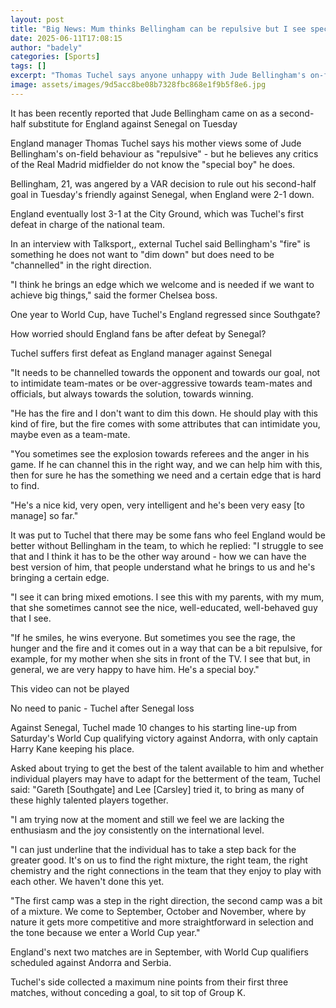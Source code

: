 ```yaml
---
layout: post
title: "Big News: Mum thinks Bellingham can be repulsive but I see special boy - Tuchel"
date: 2025-06-11T17:08:15
author: "badely"
categories: [Sports]
tags: []
excerpt: "Thomas Tuchel says anyone unhappy with Jude Bellingham's on-field attitude - including the German's mother - do not know the 'special boy'."
image: assets/images/9d5acc8be08b7328fbc868e1f9b5f8e6.jpg
---
```


It has been recently reported that Jude Bellingham came on as a second-half substitute for England against Senegal on Tuesday

England manager Thomas Tuchel says his mother views some of Jude Bellingham's on-field behaviour as "repulsive" - but he believes any critics of the Real Madrid midfielder do not know the "special boy" he does.

Bellingham, 21, was angered by a VAR decision to rule out his second-half goal in Tuesday's friendly against Senegal, when England were 2-1 down.

England eventually lost 3-1 at the City Ground, which was Tuchel's first defeat in charge of the national team.

In an interview with Talksport,, external Tuchel said Bellingham's "fire" is something he does not want to "dim down" but does need to be "channelled" in the right direction.

"I think he brings an edge which we welcome and is needed if we want to achieve big things," said the former Chelsea boss.

One year to World Cup, have Tuchel's England regressed since Southgate?

How worried should England fans be after defeat by Senegal? 

Tuchel suffers first defeat as England manager against Senegal

"It needs to be channelled towards the opponent and towards our goal, not to intimidate team-mates or be over-aggressive towards team-mates and officials, but always towards the solution, towards winning.

"He has the fire and I don't want to dim this down. He should play with this kind of fire, but the fire comes with some attributes that can intimidate you, maybe even as a team-mate.

"You sometimes see the explosion towards referees and the anger in his game. If he can channel this in the right way, and we can help him with this, then for sure he has the something we need and a certain edge that is hard to find.

"He's a nice kid, very open, very intelligent and he's been very easy [to manage] so far."

It was put to Tuchel that there may be some fans who feel England would be better without Bellingham in the team, to which he replied: "I struggle to see that and I think it has to be the other way around - how we can have the best version of him, that people understand what he brings to us and he's bringing a certain edge.

"I see it can bring mixed emotions. I see this with my parents, with my mum, that she sometimes cannot see the nice, well-educated, well-behaved guy that I see.

"If he smiles, he wins everyone. But sometimes you see the rage, the hunger and the fire and it comes out in a way that can be a bit repulsive, for example, for my mother when she sits in front of the TV. I see that but, in general, we are very happy to have him. He's a special boy."

This video can not be played

No need to panic - Tuchel after Senegal loss

Against Senegal, Tuchel made 10 changes to his starting line-up from Saturday's World Cup qualifying victory against Andorra, with only captain Harry Kane keeping his place.

Asked about trying to get the best of the talent available to him and whether individual players may have to adapt for the betterment of the team, Tuchel said: "Gareth [Southgate] and Lee [Carsley] tried it, to bring as many of these highly talented players together.

"I am trying now at the moment and still we feel we are lacking the enthusiasm and the joy consistently on the international level.

"I can just underline that the individual has to take a step back for the greater good. It's on us to find the right mixture, the right team, the right chemistry and the right connections in the team that they enjoy to play with each other. We haven't done this yet.

"The first camp was a step in the right direction, the second camp was a bit of a mixture. We come to September, October and November, where by nature it gets more competitive and more straightforward in selection and the tone because we enter a World Cup year."

England's next two matches are in September, with World Cup qualifiers scheduled against Andorra and Serbia.

Tuchel's side collected a maximum nine points from their first three matches, without conceding a goal, to sit top of Group K.

